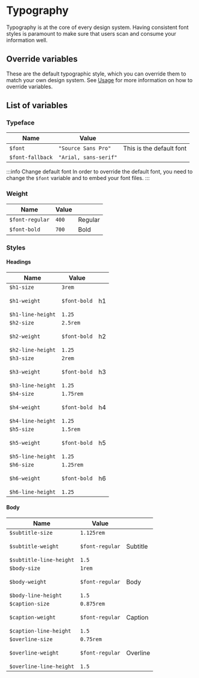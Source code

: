 ---
---

# Typography

Typography is at the core of every design system. Having consistent font styles is paramount to make sure that users scan and consume your information well.

## Override variables

These are the default typographic style, which you can override them to match your own design system. See [Usage](/docs/getting-started/usage) for more information on how to override variables.

## List of variables

### Typeface

| Name | Value | |
| - | - | - |
| `$font` | `"Source Sans Pro"` | This is the default font |
| `$font-fallback` | `"Arial, sans-serif"` | |

:::info Change default font
In order to override the default font, you need to change the `$font` variable and to embed your font files.
:::

### Weight

| Name | Value | |
| - | - | - |
| `$font-regular` | `400` | <span class="text-regular">Regular</span> |
| `$font-bold` | `700` | <span class="text-bold">Bold</span> |

### Styles

#### Headings

| Name | Value | |
| - | - | - |
| `$h1-size`<br></br>`$h1-weight`<br></br>`$h1-line-height` | `3rem`<br></br>`$font-bold`<br></br>`1.25` | <span class="h1">h1</span> |
| `$h2-size`<br></br>`$h2-weight`<br></br>`$h2-line-height` | `2.5rem`<br></br>`$font-bold`<br></br>`1.25` | <span class="h2">h2</span> |
| `$h3-size`<br></br>`$h3-weight`<br></br>`$h3-line-height` | `2rem`<br></br>`$font-bold`<br></br>`1.25` | <span class="h3">h3</span> |
| `$h4-size`<br></br>`$h4-weight`<br></br>`$h4-line-height` | `1.75rem`<br></br>`$font-bold`<br></br>`1.25` | <span class="h4">h4</span> |
| `$h5-size`<br></br>`$h5-weight`<br></br>`$h5-line-height` | `1.5rem`<br></br>`$font-bold`<br></br>`1.25` | <span class="h5">h5</span> |
| `$h6-size`<br></br>`$h6-weight`<br></br>`$h6-line-height` | `1.25rem`<br></br>`$font-bold`<br></br>`1.25` | <span class="h6">h6</span> |

#### Body

| Name | Value | |
| - | - | - |
| `$subtitle-size`<br></br>`$subtitle-weight`<br></br>`$subtitle-line-height` | `1.125rem`<br></br>`$font-regular`<br></br>`1.5` | <span class="subtitle">Subtitle</span> |
| `$body-size`<br></br>`$body-weight`<br></br>`$body-line-height` | `1rem`<br></br>`$font-regular`<br></br>`1.5` | <span class="body">Body</span> |
| `$caption-size`<br></br>`$caption-weight`<br></br>`$caption-line-height` | `0.875rem`<br></br>`$font-regular`<br></br>`1.5` | <span class="caption">Caption</span> |
| `$overline-size`<br></br>`$overline-weight`<br></br>`$overline-line-height` | `0.75rem`<br></br>`$font-regular`<br></br>`1.5` | <span class="overline">Overline</span> |
